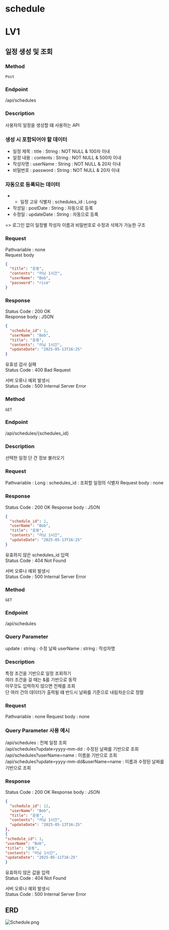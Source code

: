 # schedule

# LV1

## 일정 생성 및 조회

### Method

`Post`

### Endpoint

/api/schedules

### Description

사용자의 일정을 생성할 떄 사용하는 API

### 생성 시 포함되어야 할 데이터

- 일정 제목 : title : String : NOT NULL & 100자 이내
- 일정 내용 : contents : String : NOT NULL & 500자 이내
- 작성자명 : userName : String : NOT NULL & 20자 이내
- 비밀번호 : password : String : NOT NULL & 20자 이내

### 자동으로 등록되는 데이터

-
    - 일정 고유 식별자 : schedules_id : Long
- 작성일 : postDate : String : 자동으로 등록
- 수정일 : updateDate : String : 자동으로 등록

=> 로그인 없이 일정별 작성자 이름과 비밀번호로 수정과 삭제가 가능한 구조

### Request

Pathvariable : none  
Request body

````json
{
  "title": "운동",
  "contents": "러닝 1시간",
  "userName": "Bob",
  "password": "rice"
}
````

### Response

Status Code : 200 OK  
Response body : JSON

````json
{
  "schedule_id": 1,
  "userName": "Bob",
  "title": "운동",
  "contents": "러닝 1시간",
  "updateDate": "2025-05-13T16:25"
}
````

유효성 검사 실패   
Status Code : 400 Bad Request

서버 오류나 예외 발생시  
Status Code : 500 Internal Server Error

### Method

`GET`

### Endpoint

/api/schedules/{schedules_id}

### Description

선택한 일정 단 건 정보 불러오기

### Request

Pathvariable : Long : schedules_id : 조회할 일정의 식별자
Request body : none

### Response

Status Code : 200 OK
Response body : JSON

````json
{
  "schedule_id": 1,
  "userName": "Bob",
  "title": "운동",
  "contents": "러닝 1시간",
  "updateDate": "2025-05-13T16:25"
}
````

유효하지 않은 schedules_id 입력  
Status Code : 404 Not Found

서버 오류나 예외 발생시  
Status Code : 500 Internal Server Error

### Method

`GET`

### Endpoint

/api/schedules

### Query Parameter

update : string : 수정 날짜
userName : string : 작성자명

### Description

특정 조건을 기반으로 일정 조회하기   
여러 조건을 걸 때는 &를 기반으로 동작   
아무것도 입력하지 않으면 전체를 조회      
단 여러 건의 데이터가 출력될 떄 반드시 날짜를 기준으로 내림차순으로 정렬

### Request

Pathvariable : none
Request body : none

### Query Parameter 사용 예시

/api/schedules : 전체 일정 조회   
/api/schedules?update=yyyy-mm-dd : 수정된 날짜를 기반으로 조회   
/api/schedules?userName=name : 이름을 기반으로 조회   
/api/schedules?update=yyyy-mm-dd&userName=name : 이름과 수정된 날짜를 기반으로 조회

### Response

Status Code : 200 OK
Response body : JSON

````json
{
  "schedule_id": 12,
  "userName": "Bob",
  "title": "운동",
  "contents": "러닝 1시간",
  "updateDate": "2025-05-13T16:25"
},
{
"schedule_id": 1,
"userName": "Bob",
"title": "운동",
"contents": "러닝 1시간",
"updateDate": "2025-05-11T16:25"
}
````

유효하지 않은 값을 입력  
Status Code : 404 Not Found

서버 오류나 예외 발생시  
Status Code : 500 Internal Server Error

## ERD
![Schedule.png](docs/Schedule.png)
